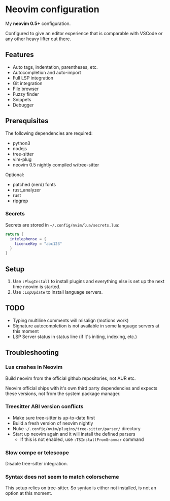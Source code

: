 # Neovim configuration

My **neovim 0.5+** configuration.

Configured to give an editor experience that is comparable with VSCode or any
other heavy lifter out there.

## Features

* Auto tags, indentation, parentheses, etc.
* Autocompletion and auto-import
* Full LSP integration
* Git integration
* File browser
* Fuzzy finder
* Snippets
* Debugger

## Prerequisites

The following dependencies are required:

- python3
- nodejs
- tree-sitter
- vim-plug
- neovim 0.5 nightly compiled w/tree-sitter

Optional:

- patched (nerd) fonts
- rust_analyzer
- rust
- ripgrep

### Secrets

Secrets are stored in `~/.config/nvim/lua/secrets.lua`:

```lua
return {
  intelephense = {
    licenceKey = "abc123"
  }
}
```

## Setup

1. Use `:PlugInstall` to install plugins and everything else is set up the next time neovim is started.
2. Use `:LspUpdate` to install language servers.

## TODO

* Typing multiline comments will misalign (motions work)
* Signature autocompletion is not available in some language servers at this moment
* LSP Server status in status line (if it's initing, indexing, etc.)

## Troubleshooting

### Lua crashes in Neovim

Build neovim from the official github repositories, not AUR etc.

Neovim official ships with it's own third party dependencies and expects
these versions, not from the system package manager.

### Treesitter ABI version conflicts

* Make sure tree-sitter is up-to-date first
* Build a fresh version of neovim nightly
* Nuke `~/.config/nvim/plugins/tree-sitter/parser/` directory
* Start up neovim again and it will install the defined parsers
  * If this is not enabled, use `:TSInstallFromGrammar` command

### Slow compe or telescope

Disable tree-sitter integration.

### Syntax does not seem to match colorscheme

This setup relies on tree-sitter. So syntax is either not installed,
is not an option at this moment.
